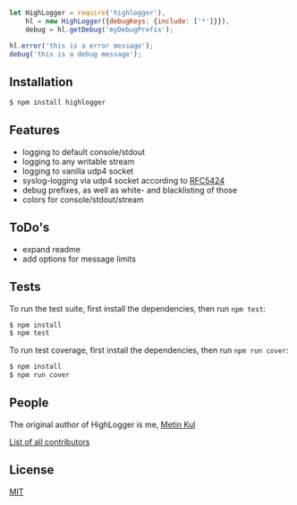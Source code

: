```js
let HighLogger = require('highlogger'),
    hl = new HighLogger({debugKeys: {include: ['*']}}),
    debug = hl.getDebug('myDebugPrefix');

hl.error('this is a error message');
debug('this is a debug message');
```

## Installation

```bash
$ npm install highlogger
```

## Features

  * logging to default console/stdout
  * logging to any writable stream
  * logging to vanilla udp4 socket
  * syslog-logging via udp4 socket according to [RFC5424](https://tools.ietf.org/html/rfc5424)
  * debug prefixes, as well as white- and blacklisting of those
  * colors for console/stdout/stream
  
## ToDo's

  * expand readme
  * add options for message limits

## Tests

To run the test suite, first install the dependencies, then run `npm test`:

```bash
$ npm install
$ npm test
```

To run test coverage, first install the dependencies, then run `npm run cover`:

```bash
$ npm install
$ npm run cover
```

## People

The original author of HighLogger is me, [Metin Kul](https://github.com/daddy-cool)

[List of all contributors](https://github.com/daddy-cool/highlogger/graphs/contributors)

## License

[MIT](LICENSE)
